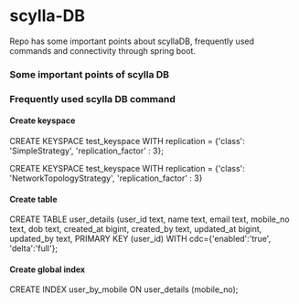 # scylla-DB
Repo has some important points about scyllaDB, frequently used commands and connectivity through spring boot.

### Some important points of scylla DB


### Frequently used scylla DB command
#### Create keyspace
CREATE KEYSPACE test_keyspace WITH replication = {'class': 'SimpleStrategy', 'replication_factor' : 3};<br>

CREATE KEYSPACE test_keyspace WITH replication = {'class': 'NetworkTopologyStrategy', 'replication_factor' : 3}

#### Create table
CREATE TABLE user_details (user_id text, name text, email text, mobile_no text, dob text, created_at bigint, created_by text, updated_at bigint, updated_by text, PRIMARY KEY (user_id) WITH cdc={'enabled':'true', 'delta':'full'};

#### Create global index
CREATE INDEX user_by_mobile ON user_details (mobile_no);
